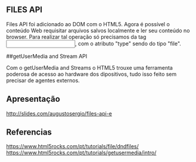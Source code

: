 ## FILES API

Files API foi adicionado ao DOM com o HTML5. Agora é possível o conteúdo Web requisitar arquivos salvos localmente e ler seu conteúdo no browser. Para realizar tal operação só precisamos da tag <input>, com o atributo "type" sendo do tipo "file".

##getUserMedia and Stream API

Com o getUserMedia and Streams o HTML5 trouxe uma ferramenta poderosa de acesso ao hardware dos dipositivos, tudo isso feito sem precisar de agentes externos.

## Apresentação

http://slides.com/augustosergio/files-api-e

## Referencias

https://www.html5rocks.com/pt/tutorials/file/dndfiles/
https://www.html5rocks.com/pt/tutorials/getusermedia/intro/


